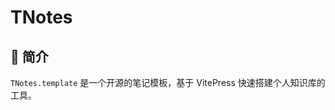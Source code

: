 # TNotes

<!-- #region:toc -->
<!-- #endregion:toc -->

## 📒 简介

`TNotes.template` 是一个开源的笔记模板，基于 VitePress 快速搭建个人知识库的工具。

